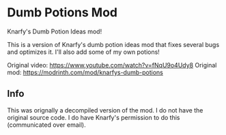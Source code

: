 # Dumb Potions Mod

Knarfy's Dumb Potion Ideas mod!

This is a version of Knarfy's dumb potion ideas mod that fixes several
bugs and optimizes it. I'll also add some of my own potions!

Original video: https://www.youtube.com/watch?v=fNqU9o4Udy8
Original mod: https://modrinth.com/mod/knarfys-dumb-potions

## Info

This was orignally a decompiled version of the mod. I do not have the
original source code. I do have Knarfy's permission to do this
(communicated over email).
